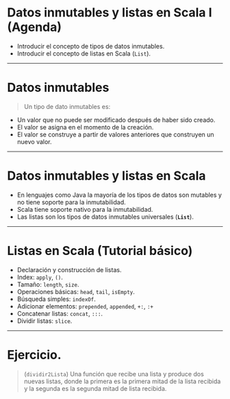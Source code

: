 # Datos inmutables y listas en Scala I (Agenda)

* Introducir el concepto de tipos de datos inmutables.
* Introducir el concepto de listas en Scala (`List`).

---

# Datos inmutables

> Un tipo de dato inmutables es:
* Un valor que no puede ser modificado después de haber sido creado.
* El valor se asigna en el momento de la creación.
* El valor se construye a partir de valores anteriores que construyen un nuevo valor.

---

# Datos inmutables y listas en Scala

* En lenguajes como Java la mayoría de los tipos de datos son mutables y no tiene soporte para la inmutabilidad.
* Scala tiene soporte nativo para la inmutabilidad.
* Las listas son los tipos de datos inmutables universales (**`List`**).

---

# Listas en Scala (Tutorial básico)

* Declaración y construcción de listas.
* Index: `apply`, `()`.
* Tamaño: `length`, `size`.
* Operaciones básicas: `head`, `tail`, `isEmpty`.
* Búsqueda simples: `indexOf`.
* Adicionar elementos: `prepended`, `appended`, `+:`, `:+`
* Concatenar listas: `concat`, `:::`.
* Dividir listas: `slice`.

---

# Ejercicio. 

> (`dividir2Lista`) Una función que recibe una lista y produce dos nuevas listas, 
> donde la primera es la primera mitad de la lista recibida
> y la segunda es la segunda mitad de lista recibida.

